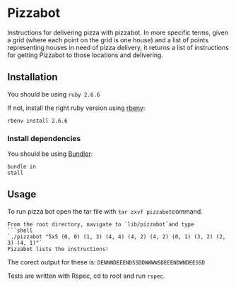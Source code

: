 # Pizzabot

Instructions for delivering pizza with pizzabot.
In more specific terms, given a grid (where each point on the grid is one house) and a list of points representing houses in need of pizza delivery, it returns a list of instructions for getting Pizzabot to those locations and delivering.

## Installation
You should be using `ruby 2.6.6`

If not, install the right ruby version using [rbenv](https://github.com/rbenv/rbenv):

```shell
rbenv install 2.6.6
```

### Install dependencies

You should be using [Bundler](https://github.com/bundler/bundler):
```shell
bundle in
stall
```

## Usage

To run pizza bot open the tar file with `tar zxvf pizzabot`command.
```shell
From the root directory, navigate to `lib/pizzabot`and type
```shell
`./pizzabot "5x5 (0, 0) (1, 3) (4, 4) (4, 2) (4, 2) (0, 1) (3, 2) (2, 3) (4, 1)"`
Pizzabot lists the instructions!
```

The corect output for these is: `DENNNDEEENDSSDDWWWWSDEEENDWNDEESSD`

Tests are written with Rspec, cd to root and run ``` rspec ```.

